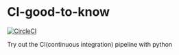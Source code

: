 # CI-good-to-know

[![CircleCI](https://circleci.com/gh/mzj14/CI-good-to-know/tree/master.svg?style=svg)](https://circleci.com/gh/mzj14/CI-good-to-know/tree/master)

Try out the CI(continuous integration) pipeline with python
